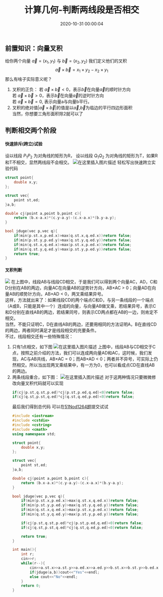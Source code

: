 ﻿---
title: 计算几何-判断两线段是否相交
date: 2020-10-31 00:00:04
toc: true
description: 计算几何是ACM中独有，OI中几乎不涉及的领域，刚刚入门，本文采用快速跨立实验实现了快速判定
categories:
  - [算法,笔记]
tags:
  - 算法
  - 计算几何
  - 笔记
mathjax: true

---
## 前置知识：向量叉积
给你两个向量 $\vec{a}=(x_1,y_1)$ 与 $\vec{b}=(x_2,y_2)$
我们定义他们的叉积
$$\vec{a} \times \vec{b}=x_1 \times y_2 - x_2 \times y_1$$
那么有啥子实际意义呢？  
1. 叉积的正负：
   若 $\vec{a}\times\vec{b} < 0$，表示$\vec{b}$在向量$\vec{a}$的顺时针方向  
   若 $\vec{a}\times\vec{b} > 0$，表示$\vec{b}$在向量$\vec{a}$的逆时针方向  
   若 $\vec{a}\times\vec{b} = 0$,   表示向量a与向量b平行。  
2. 叉积的绝对值$|\vec{a}\times\vec{b} |$的值是以$\vec{a}$,$\vec{b}$为临边的平行四边形面积  
当然，你想要三角形面积除2就可以了

## 判断相交两个阶段

#### 快速排斥(跨立)试验

设以线段 $P_1P_2$ 为对角线的矩形为R， 设以线段 $Q_1Q_2$ 为对角线的矩形为T，如果R和T不相交，显然两线段不会相交。
![在这里插入图片描述](https://img-blog.csdnimg.cn/20200302141723378.png?x-oss-process=image/watermark,type_ZmFuZ3poZW5naGVpdGk,shadow_10,text_aHR0cHM6Ly9ibG9nLmNzZG4ubmV0L0xpdWthaXJ1aQ==,size_16,color_FFFFFF,t_70)
轻松写出快速跨立实验代码

```cpp
struct point{
    double x,y;
};

struct vec{
    point st,ed;
}a,b;

double cj(point a,point b,point c){
    return (b.x-a.x)*(c.y-a.y)-(c.x-a.x)*(b.y-a.y);
}

bool jduge(vec p,vec q){
    if(min(p.st.x,p.ed.x)>max(q.st.x,q.ed.x))return false;
    if(min(p.st.y,p.ed.y)>max(q.st.y,q.ed.y))return false;
    if(min(q.st.x,q.ed.x)>max(p.st.x,p.ed.x))return false;
    if(min(q.st.y,q.ed.y)>max(p.st.y,p.ed.y))return false;
    return true;
}
```
#### 叉积判断

![](https://images2018.cnblogs.com/blog/1324014/201807/1324014-20180730141600416-1114328672.png)
在上图中，线段AB与线段CD相交，于是我们可以得到两个向量AC，AD，C和D分别在AB的两边，向量AC在向量AB的逆势针方向，AB×AC > 0；向量AD在向量AB的顺势针方向，AB×AD < 0，两叉乘结果异号。  
这样，方法就出来了：如果线段CD的两个端点C和D，与另一条线段的一个端点（A或B，只能是其中一个）连成的向量，与向量AB做叉乘，若结果异号，表示C和D分别在直线AB的两边，若结果同号，则表示CD两点都在AB的一边，则肯定不相交。  
当然，不能只证明C，D在直线AB的两边，还要用相同的方法证明A，B在直线CD的两边，两者同时满足才是线段相交的充要条件。  
不过，线段相交还有一些特殊情况：  

1. 只有1点相交，如下图
    ![在这里插入图片描述](https://imgconvert.csdnimg.cn/aHR0cHM6Ly9pbWFnZXMyMDE4LmNuYmxvZ3MuY29tL2Jsb2cvMTMyNDAxNC8yMDE4MDcvMTMyNDAxNC0yMDE4MDczMDE0MTYxMjIzNi0zMDk2NDM5MTMucG5n?x-oss-process=image/format,png)
    上图中，线段AB与CD相交于C点，按照之前介绍的方法，我们可以连成两向量AD和AC，这时候，我们发现，AC与AB共线，AB×AC = 0；而AB×AD < 0；两者并不异号，可实际上仍然相交。所以当出现两叉乘结果中，有一方为0，也可以看成点CD在直线AB的两边。
2. 两条线段重合，如下图：
    ![在这里插入图片描述](https://imgconvert.csdnimg.cn/aHR0cHM6Ly9pbWFnZXMyMDE4LmNuYmxvZ3MuY29tL2Jsb2cvMTMyNDAxNC8yMDE4MDcvMTMyNDAxNC0yMDE4MDczMDE0MTc0ODk0Ni0yMTU3Mjk5NTEucG5n?x-oss-process=image/format,png)
    对于这两种情况只要微微修改向量叉积代码就可以实现  
    ```cpp
    if(cj(p.st,q.st,p.ed)*cj(p.st,p.ed,q.ed)<0)return false;
    if(cj(q.st,p.st,q.ed)*cj(q.st,q.ed,p.ed)<0)return false;
    ```
    最后我们得到总代码
    可以在[51Nod1264题](http://www.51nod.com/Challenge/Problem.html#problemId=1264)提交试试
    ```cpp
    #include <iostream>
    #include <cstdio>
    #include <cstring>
    #include <cmath>
    using namespace std;

    struct point{
        double x,y;
    };

    struct vec{
        point st,ed;
    }a,b;

    double cj(point a,point b,point c){
        return (b.x-a.x)*(c.y-a.y)-(c.x-a.x)*(b.y-a.y);
    }

    bool jduge(vec p,vec q){
        if(min(p.st.x,p.ed.x)>max(q.st.x,q.ed.x))return false;
        if(min(p.st.y,p.ed.y)>max(q.st.y,q.ed.y))return false;
        if(min(q.st.x,q.ed.x)>max(p.st.x,p.ed.x))return false;
        if(min(q.st.y,q.ed.y)>max(p.st.y,p.ed.y))return false;

        if(cj(p.st,q.st,p.ed)*cj(p.st,p.ed,q.ed)<0)return false;
        if(cj(q.st,p.st,q.ed)*cj(q.st,q.ed,p.ed)<0)return false;

        return true;
    }

    int main(){
        int r;
        cin>>r;
        while(r--){
            cin>>a.st.x>>a.st.y>>a.ed.x>>a.ed.y>>b.st.x>>b.st.y>>b.ed.x>>b.ed.y;
            if(jduge(a,b))cout<<"Yes"<<endl;
            else cout<<"No"<<endl;
        }
        return 0;
    }
    ```


